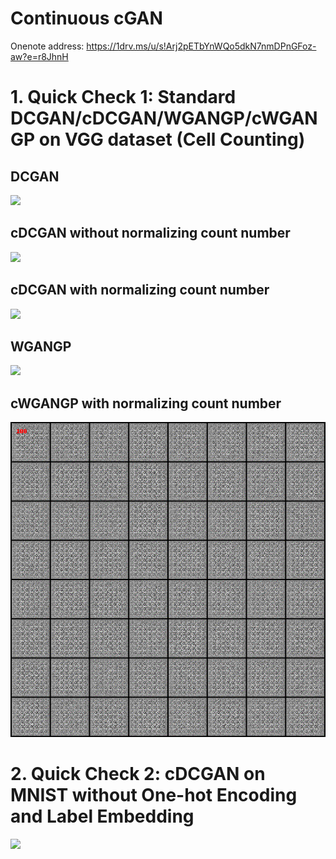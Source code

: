 # Continuous cGAN

Onenote address: https://1drv.ms/u/s!Arj2pETbYnWQo5dkN7nmDPnGFoz-aw?e=r8JhnH


# 1. Quick Check 1: Standard DCGAN/cDCGAN/WGANGP/cWGANGP on VGG dataset (Cell Counting)

## DCGAN
![](./images/CellCounting/DCGAN.gif)

## cDCGAN without normalizing count number
![](./images/CellCounting/cDCGAN_no_normalize.gif)

## cDCGAN with normalizing count number
![](./images/CellCounting/cDCGAN_normalize.gif)

## WGANGP
![](./images/CellCounting/WGANGP.gif)

## cWGANGP with normalizing count number
![](./images/CellCounting/cWGANGP_normalize.gif)


# 2. Quick Check 2: cDCGAN on MNIST without One-hot Encoding and Label Embedding

![](./images/MNIST/cDCGAN.gif)